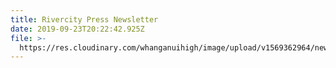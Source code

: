 ```yaml
---
title: Rivercity Press Newsletter
date: 2019-09-23T20:22:42.925Z
file: >-
  https://res.cloudinary.com/whanganuihigh/image/upload/v1569362964/newsletters/SEPTEMBER_2019_rivercity_press_smaller.ai
---
```


